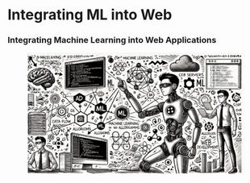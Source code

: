 # Integrating ML into Web

### Integrating Machine Learning into Web Applications

<div align="left"><figure><img src="../../../.gitbook/assets/ml-integrating-into-web-min.png" alt="" width="563"><figcaption></figcaption></figure></div>
